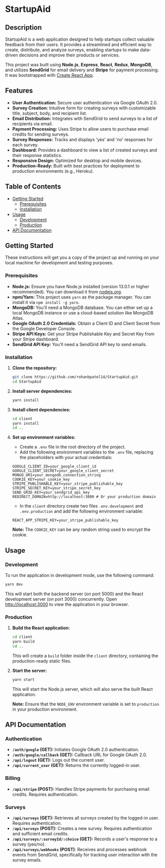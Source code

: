 # StartupAid

## Description

StartupAid is a web application designed to help startups collect valuable feedback from their users. It provides a streamlined and efficient way to create, distribute, and analyze surveys, enabling startups to make data-driven decisions and improve their products or services.

This project was built using **Node.js**, **Express**, **React**, **Redux**, **MongoDB**, and utilizes **SendGrid** for email delivery and **Stripe** for payment processing. It was bootstrapped with [Create React App](https://github.com/facebook/create-react-app).

## Features

-   **User Authentication:** Secure user authentication via Google OAuth 2.0.
-   **Survey Creation:** Intuitive form for creating surveys with customizable title, subject, body, and recipient list.
-   **Email Distribution:** Integrates with SendGrid to send surveys to a list of recipients via email.
-   **Payment Processing:** Uses Stripe to allow users to purchase email credits for sending surveys.
-   **Survey Responses:** Tracks and displays 'yes' and 'no' responses for each survey.
-   **Dashboard:** Provides a dashboard to view a list of created surveys and their response statistics.
-   **Responsive Design:** Optimized for desktop and mobile devices.
-   **Production-Ready:** Built with best practices for deployment to production environments (e.g., Heroku).

## Table of Contents

-   [Getting Started](#getting-started)
    -   [Prerequisites](#prerequisites)
    -   [Installation](#installation)
-   [Usage](#usage)
    -   [Development](#development)
    -   [Production](#production)
-   [API Documentation](#api-documentation)

## Getting Started

These instructions will get you a copy of the project up and running on your local machine for development and testing purposes.

### Prerequisites

-   **Node.js:** Ensure you have Node.js installed (version 13.0.1 or higher recommended). You can download it from [nodejs.org](https://nodejs.org/).
-   **npm/Yarn:** This project uses `yarn` as the package manager. You can install it via `npm install -g yarn`.
-   **MongoDB:** You'll need a MongoDB database. You can either set up a local MongoDB instance or use a cloud-based solution like MongoDB Atlas.
-   **Google OAuth 2.0 Credentials:** Obtain a Client ID and Client Secret from the Google Developer Console.
-   **Stripe API Keys:** Get your Stripe Publishable Key and Secret Key from your Stripe dashboard.
-   **SendGrid API Key:** You'll need a SendGrid API key to send emails.

### Installation

1. **Clone the repository:**

    ```bash
    git clone https://github.com/rohanbpatel14/StartupAid.git
    cd StartupAid
    ```

2. **Install server dependencies:**

    ```bash
    yarn install
    ```

3. **Install client dependencies:**

    ```bash
    cd client
    yarn install
    cd ..
    ```

4. **Set up environment variables:**

    -   Create a `.env` file in the root directory of the project.
    -   Add the following environment variables to the `.env` file, replacing the placeholders with your actual credentials:

    ```
    GOOGLE_CLIENT_ID=your_google_client_id
    GOOGLE_CLIENT_SECRET=your_google_client_secret
    MONGO_URI=your_mongodb_connection_string
    COOKIE_KEY=your_cookie_key
    STRIPE_PUBLISHABLE_KEY=your_stripe_publishable_key
    STRIPE_SECRET_KEY=your_stripe_secret_key
    SEND_GRID_KEY=your_sendgrid_api_key
    REDIRECT_DOMAIN=http://localhost:3000 # Or your production domain
    ```

    -   In the `client` directory create two files `.env.development` and `.env.production` and add the following environment variable:
    ```
    REACT_APP_STRIPE_KEY=your_stripe_publishable_key
    ```

    **Note:** The `COOKIE_KEY` can be any random string used to encrypt the cookie.

## Usage

### Development

To run the application in development mode, use the following command:

```bash
yarn dev
```

This will start both the backend server (on port 5000) and the React development server (on port 3000) concurrently. Open [http://localhost:3000](http://localhost:3000) to view the application in your browser.

### Production

1. **Build the React application:**

    ```bash
    cd client
    yarn build
    cd ..
    ```

    This will create a `build` folder inside the `client` directory, containing the production-ready static files.

2. **Start the server:**

    ```bash
    yarn start
    ```

    This will start the Node.js server, which will also serve the built React application.

    **Note:** Ensure that the `NODE_ENV` environment variable is set to `production` in your production environment.

## API Documentation

### Authentication

-   **`/auth/google` (GET):** Initiates Google OAuth 2.0 authentication.
-   **`/auth/google/callback` (GET):** Callback URL for Google OAuth 2.0.
-   **`/api/logout` (GET):** Logs out the current user.
-   **`/api/current_user` (GET):** Returns the currently logged-in user.

### Billing

-   **`/api/stripe` (POST):** Handles Stripe payments for purchasing email credits. Requires authentication.

### Surveys

-   **`/api/surveys` (GET):** Retrieves all surveys created by the logged-in user. Requires authentication.
-   **`/api/surveys` (POST):** Creates a new survey. Requires authentication and sufficient email credits.
-   **`/api/surveys/:surveyId/:choice` (GET):** Records a user's response to a survey (yes/no).
-   **`/api/surveys/webhooks` (POST)**: Receives and processes webhook events from SendGrid, specifically for tracking user interaction with the survey emails.